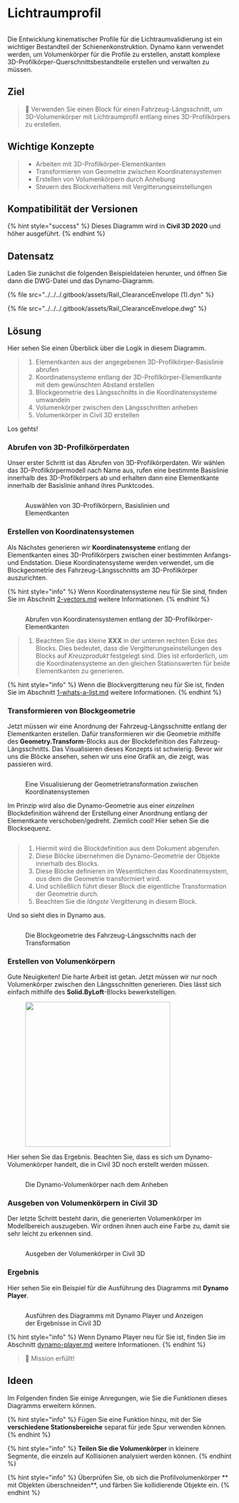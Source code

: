 # Lichtraumprofil

<figure><img src="../../../.gitbook/assets/Rail_ClearanceEnvelope_Player.gif" alt=""><figcaption></figcaption></figure>

Die Entwicklung kinematischer Profile für die Lichtraumvalidierung ist ein wichtiger Bestandteil der Schienenkonstruktion. Dynamo kann verwendet werden, um Volumenkörper für die Profile zu erstellen, anstatt komplexe 3D-Profilkörper-Querschnittsbestandteile erstellen und verwalten zu müssen.

## Ziel

> :dart: Verwenden Sie einen Block für einen Fahrzeug-Längsschnitt, um 3D-Volumenkörper mit Lichtraumprofil entlang eines 3D-Profilkörpers zu erstellen.

## Wichtige Konzepte

> * Arbeiten mit 3D-Profilkörper-Elementkanten
> * Transformieren von Geometrie zwischen Koordinatensystemen
> * Erstellen von Volumenkörpern durch Anhebung
> * Steuern des Blockverhaltens mit Vergitterungseinstellungen

## Kompatibilität der Versionen

{% hint style="success" %} Dieses Diagramm wird in **Civil 3D 2020** und höher ausgeführt. {% endhint %}

## Datensatz

Laden Sie zunächst die folgenden Beispieldateien herunter, und öffnen Sie dann die DWG-Datei und das Dynamo-Diagramm.

{% file src="../../../.gitbook/assets/Rail_ClearanceEnvelope (1).dyn" %}

{% file src="../../../.gitbook/assets/Rail_ClearanceEnvelope.dwg" %}

## Lösung

Hier sehen Sie einen Überblick über die Logik in diesem Diagramm.

> 1. Elementkanten aus der angegebenen 3D-Profilkörper-Basislinie abrufen
> 2. Koordinatensysteme entlang der 3D-Profilkörper-Elementkante mit dem gewünschten Abstand erstellen
> 3. Blockgeometrie des Längsschnitts in die Koordinatensysteme umwandeln
> 4. Volumenkörper zwischen den Längsschnitten anheben
> 5. Volumenkörper in Civil 3D erstellen

Los gehts!

### Abrufen von 3D-Profilkörperdaten

Unser erster Schritt ist das Abrufen von 3D-Profilkörperdaten. Wir wählen das 3D-Profilkörpermodell nach Name aus, rufen eine bestimmte Basislinie innerhalb des 3D-Profilkörpers ab und erhalten dann eine Elementkante innerhalb der Basislinie anhand ihres Punktcodes.

<figure><img src="../../../.gitbook/assets/Rail_ClearanceEnvelope_GetCorridorData.png" alt=""><figcaption><p>Auswählen von 3D-Profilkörpern, Basislinien und Elementkanten</p></figcaption></figure>

### Erstellen von Koordinatensystemen

Als Nächstes generieren wir **Koordinatensysteme** entlang der Elementkanten eines 3D-Profilkörpers zwischen einer bestimmten Anfangs- und Endstation. Diese Koordinatensysteme werden verwendet, um die Blockgeometrie des Fahrzeug-Längsschnitts am 3D-Profilkörper auszurichten.

{% hint style="info" %} Wenn Koordinatensysteme neu für Sie sind, finden Sie im Abschnitt [2-vectors.md](../../../5\_essential\_nodes\_and\_concepts/5-2\_geometry-for-computational-design/2-vectors.md "mention") weitere Informationen. {% endhint %}

<figure><img src="../../../.gitbook/assets/Rail_ClearanceEnvelope_CreateCoordinateSystems.png" alt=""><figcaption><p>Abrufen von Koordinatensystemen entlang der 3D-Profilkörper-Elementkanten</p></figcaption></figure>

> 1. Beachten Sie das kleine **XXX** in der unteren rechten Ecke des Blocks. Dies bedeutet, dass die Vergitterungseinstellungen des Blocks auf _Kreuzprodukt_ festgelegt sind. Dies ist erforderlich, um die Koordinatensysteme an den gleichen Stationswerten für beide Elementkanten zu generieren.

{% hint style="info" %} Wenn die Blockvergitterung neu für Sie ist, finden Sie im Abschnitt [1-whats-a-list.md](../../../5\_essential\_nodes\_and\_concepts/5-4\_designing-with-lists/1-whats-a-list.md "mention") weitere Informationen. {% endhint %}

### Transformieren von Blockgeometrie

Jetzt müssen wir eine Anordnung der Fahrzeug-Längsschnitte entlang der Elementkanten erstellen. Dafür transformieren wir die Geometrie mithilfe des **Geometry.Transform**-Blocks aus der Blockdefinition des Fahrzeug-Längsschnitts. Das Visualisieren dieses Konzepts ist schwierig. Bevor wir uns die Blöcke ansehen, sehen wir uns eine Grafik an, die zeigt, was passieren wird.

<figure><img src="../../../.gitbook/assets/Rail_ClearanceEnvelope_TransformAnimation.gif" alt=""><figcaption><p>Eine Visualisierung der Geometrietransformation zwischen Koordinatensystemen</p></figcaption></figure>

Im Prinzip wird also die Dynamo-Geometrie aus einer _einzelnen_ Blockdefinition während der Erstellung einer Anordnung entlang der Elementkante verschoben/gedreht. Ziemlich cool! Hier sehen Sie die Blocksequenz.

<figure><img src="../../../.gitbook/assets/Rail_ClearanceEnvelope_Transform.png" alt=""><figcaption></figcaption></figure>

> 1. Hiermit wird die Blockdefinition aus dem Dokument abgerufen.
> 2. Diese Blöcke übernehmen die Dynamo-Geometrie der Objekte innerhalb des Blocks.
> 3. Diese Blöcke definieren im Wesentlichen das Koordinatensystem, _aus_ dem die Geometrie transformiert wird.
> 4. Und schließlich führt dieser Block die eigentliche Transformation der Geometrie durch.
> 5. Beachten Sie die _längste_ Vergitterung in diesem Block.

Und so sieht dies in Dynamo aus.

<figure><img src="../../../.gitbook/assets/Rail_ClearanceEnvelope_Dynamo_Profiles.png" alt=""><figcaption><p>Die Blockgeometrie des Fahrzeug-Längsschnitts nach der Transformation</p></figcaption></figure>

### Erstellen von Volumenkörpern

Gute Neuigkeiten! Die harte Arbeit ist getan. Jetzt müssen wir nur noch Volumenkörper zwischen den Längsschnitten generieren. Dies lässt sich einfach mithilfe des **Solid.ByLoft**-Blocks bewerkstelligen.

<figure><img src="../../../.gitbook/assets/Rail_PlaceTies_SolidByLoft.png" alt="" width="325"><figcaption></figcaption></figure>

Hier sehen Sie das Ergebnis. Beachten Sie, dass es sich um Dynamo-Volumenkörper handelt, die in Civil 3D noch erstellt werden müssen.

<figure><img src="../../../.gitbook/assets/Rail_ClearanceEnvelope_Dynamo_Solids.png" alt=""><figcaption><p>Die Dynamo-Volumenkörper nach dem Anheben</p></figcaption></figure>

### Ausgeben von Volumenkörpern in Civil 3D

Der letzte Schritt besteht darin, die generierten Volumenkörper im Modellbereich auszugeben. Wir ordnen ihnen auch eine Farbe zu, damit sie sehr leicht zu erkennen sind.

<figure><img src="../../../.gitbook/assets/Rail_ClearanceEnvelope_SolidsToC3D.png" alt=""><figcaption><p>Ausgeben der Volumenkörper in Civil 3D</p></figcaption></figure>

### Ergebnis

Hier sehen Sie ein Beispiel für die Ausführung des Diagramms mit **Dynamo Player**.

<figure><img src="../../../.gitbook/assets/Rail_ClearanceEnvelope_Player.gif" alt=""><figcaption><p>Ausführen des Diagramms mit Dynamo Player und Anzeigen der Ergebnisse in Civil 3D</p></figcaption></figure>

{% hint style="info" %} Wenn Dynamo Player neu für Sie ist, finden Sie im Abschnitt [dynamo-player.md](../../dynamo-player.md "mention") weitere Informationen. {% endhint %}

> :tada: Mission erfüllt!

## Ideen

Im Folgenden finden Sie einige Anregungen, wie Sie die Funktionen dieses Diagramms erweitern können.

{% hint style="info" %} Fügen Sie eine Funktion hinzu, mit der Sie **verschiedene Stationsbereiche** separat für jede Spur verwenden können. {% endhint %}

{% hint style="info" %} **Teilen Sie die Volumenkörper** in kleinere Segmente, die einzeln auf Kollisionen analysiert werden können. {% endhint %}

{% hint style="info" %} Überprüfen Sie, ob sich die Profilvolumenkörper ** mit Objekten überschneiden**, und färben Sie kollidierende Objekte ein. {% endhint %}
